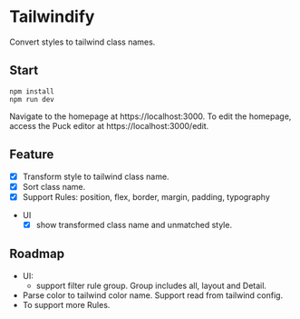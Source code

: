 # Tailwindify
Convert styles to tailwind class names.

## Start
```
npm install
npm run dev
```

Navigate to the homepage at https://localhost:3000. To edit the homepage, access the Puck editor at https://localhost:3000/edit.

## Feature
- [x] Transform style to tailwind class name.
- [x] Sort class name.
- [x] Support Rules: position, flex, border, margin, padding, typography
- UI
  - [x] show transformed class name and unmatched style.

## Roadmap
- UI: 
  - support filter rule group. Group includes all, layout and Detail.
- Parse color to tailwind color name. Support read from tailwind config.
- To support more Rules.
